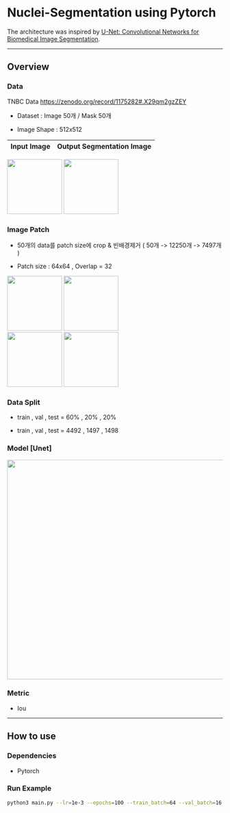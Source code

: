 # Nuclei-Segmentation using Pytorch

The architecture was inspired by  [U-Net: Convolutional Networks for Biomedical Image Segmentation](https://arxiv.org/abs/1505.04597).

---

## Overview


### Data 
TNBC Data https://zenodo.org/record/1175282#.X29qm2gzZEY 


* Dataset : Image 50개 / Mask 50개 

* Image Shape : 512x512 

Input Image            |  Output Segmentation Image
:-------------------------:|:-------------------------:
<img width='128' src='https://user-images.githubusercontent.com/52492949/96067497-d4254500-0ed4-11eb-8a41-9cd7717efb13.png'>
<img width='128' src='https://user-images.githubusercontent.com/52492949/96067543-eef7b980-0ed4-11eb-8cda-e46c83e94371.png'>



### Image Patch 

* 50개의 data를 patch size에  crop & 빈배경제거 ( 50개 -> 12250개 -> 7497개 )

* Patch size : 64x64 , Overlap = 32

<div>
<img width='128' src='https://user-images.githubusercontent.com/52492949/96068639-76dec300-0ed7-11eb-9acf-a874dac0be29.png'>
<img width='128' src='https://user-images.githubusercontent.com/52492949/96068668-85c57580-0ed7-11eb-99ad-21cde23fb17a.png'>
</div>

<div>
<img width='128' src='https://user-images.githubusercontent.com/52492949/96068674-89f19300-0ed7-11eb-8631-eacb26765cf8.png'>
<img width='128' src='https://user-images.githubusercontent.com/52492949/96068653-7d6d3a80-0ed7-11eb-9930-e9bf2e42ef7c.png'>
</div>


### Data Split 

* train , val , test = 60% , 20% , 20%

* train , val , test = 4492 , 1497 , 1498


### Model [Unet]


<img width='512' src='https://user-images.githubusercontent.com/52492949/96069444-34b68100-0ed9-11eb-98da-7ab557b9ab1e.png'>


 
 
 
### Metric

* Iou 

---

## How to use 

### Dependencies

* Pytorch 


### Run Example 
```sh
python3 main.py --lr=1e-3 --epochs=100 --train_batch=64 --val_batch=16 --test_batch=16 --weight_decay=0.0 --gpu=2,3

